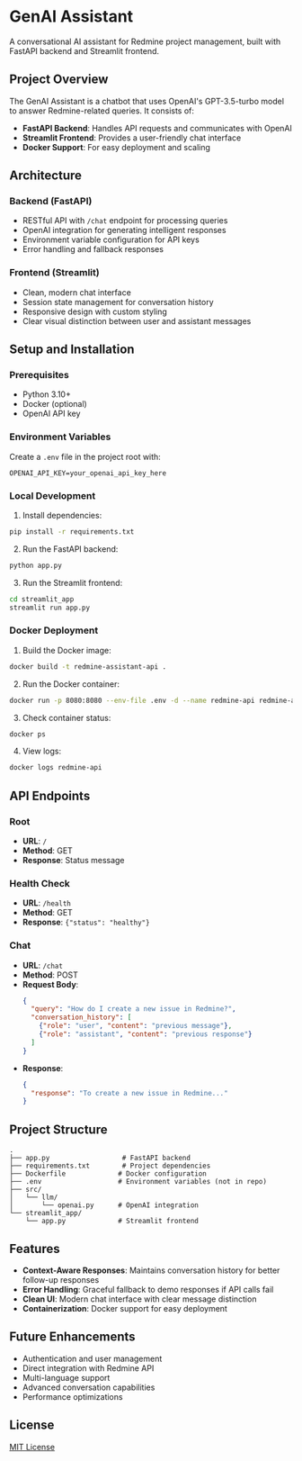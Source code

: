 # GenAI Assistant

A conversational AI assistant for Redmine project management, built with FastAPI backend and Streamlit frontend.

## Project Overview

The GenAI Assistant is a chatbot that uses OpenAI's GPT-3.5-turbo model to answer Redmine-related queries. It consists of:

- **FastAPI Backend**: Handles API requests and communicates with OpenAI
- **Streamlit Frontend**: Provides a user-friendly chat interface
- **Docker Support**: For easy deployment and scaling

## Architecture

### Backend (FastAPI)

- RESTful API with `/chat` endpoint for processing queries
- OpenAI integration for generating intelligent responses
- Environment variable configuration for API keys
- Error handling and fallback responses

### Frontend (Streamlit)

- Clean, modern chat interface
- Session state management for conversation history
- Responsive design with custom styling
- Clear visual distinction between user and assistant messages

## Setup and Installation

### Prerequisites

- Python 3.10+
- Docker (optional)
- OpenAI API key

### Environment Variables

Create a `.env` file in the project root with:

```
OPENAI_API_KEY=your_openai_api_key_here
```

### Local Development

1. Install dependencies:

```bash
pip install -r requirements.txt
```

2. Run the FastAPI backend:

```bash
python app.py
```

3. Run the Streamlit frontend:

```bash
cd streamlit_app
streamlit run app.py
```

### Docker Deployment

1. Build the Docker image:

```bash
docker build -t redmine-assistant-api .
```

2. Run the Docker container:

```bash
docker run -p 8080:8080 --env-file .env -d --name redmine-api redmine-assistant-api
```

3. Check container status:

```bash
docker ps
```

4. View logs:

```bash
docker logs redmine-api
```

## API Endpoints

### Root
- **URL**: `/`
- **Method**: GET
- **Response**: Status message

### Health Check
- **URL**: `/health`
- **Method**: GET
- **Response**: `{"status": "healthy"}`

### Chat
- **URL**: `/chat`
- **Method**: POST
- **Request Body**:
  ```json
  {
    "query": "How do I create a new issue in Redmine?",
    "conversation_history": [
      {"role": "user", "content": "previous message"},
      {"role": "assistant", "content": "previous response"}
    ]
  }
  ```
- **Response**:
  ```json
  {
    "response": "To create a new issue in Redmine..."
  }
  ```

## Project Structure

```
.
├── app.py                  # FastAPI backend
├── requirements.txt        # Project dependencies
├── Dockerfile             # Docker configuration
├── .env                   # Environment variables (not in repo)
├── src/
│   └── llm/
│       └── openai.py      # OpenAI integration
└── streamlit_app/
    └── app.py             # Streamlit frontend
```

## Features

- **Context-Aware Responses**: Maintains conversation history for better follow-up responses
- **Error Handling**: Graceful fallback to demo responses if API calls fail
- **Clean UI**: Modern chat interface with clear message distinction
- **Containerization**: Docker support for easy deployment

## Future Enhancements

- Authentication and user management
- Direct integration with Redmine API
- Multi-language support
- Advanced conversation capabilities
- Performance optimizations

## License

[MIT License](LICENSE)